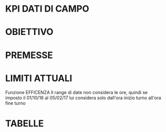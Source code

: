 # KPI DATI DI CAMPO
# OBIETTIVO
# PREMESSE
# LIMITI ATTUALI
Funzione EFFICENZA
Il range di date non considera le ore, quindi se imposto il 01/10/16 al 05/02/17 lui considera solo dall'ora inizio turno all'ora fine turno
# TABELLE
